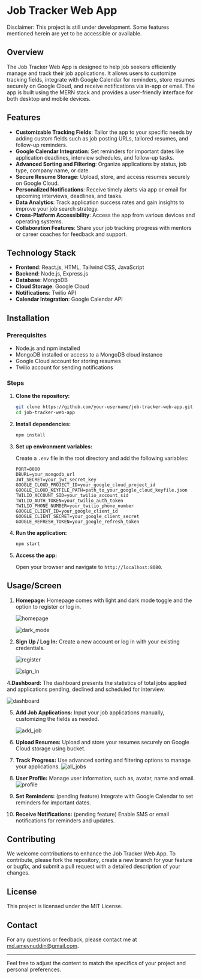 # Job Tracker Web App
Disclaimer: This project is still under development. Some features mentioned herein are yet to be accessible or available.

## Overview

The Job Tracker Web App is designed to help job seekers efficiently manage and track their job applications. It allows users to customize tracking fields, integrate with Google Calendar for reminders, store resumes securely on Google Cloud, and receive notifications via in-app or email. The app is built using the MERN stack and provides a user-friendly interface for both desktop and mobile devices.

## Features

- **Customizable Tracking Fields**: Tailor the app to your specific needs by adding custom fields such as job posting URLs, tailored resumes, and follow-up reminders.
- **Google Calendar Integration**: Set reminders for important dates like application deadlines, interview schedules, and follow-up tasks.
- **Advanced Sorting and Filtering**: Organize applications by status, job type, company name, or date.
- **Secure Resume Storage**: Upload, store, and access resumes securely on Google Cloud.
- **Personalized Notifications**: Receive timely alerts via app or email for upcoming interviews, deadlines, and tasks.
- **Data Analytics**: Track application success rates and gain insights to improve your job search strategy.
- **Cross-Platform Accessibility**: Access the app from various devices and operating systems.
- **Collaboration Features**: Share your job tracking progress with mentors or career coaches for feedback and support.

## Technology Stack

- **Frontend**: React.js, HTML, Tailwind CSS, JavaScript
- **Backend**: Node.js, Express.js
- **Database**: MongoDB
- **Cloud Storage**: Google Cloud
- **Notifications**: Twilio API
- **Calendar Integration**: Google Calendar API

## Installation

### Prerequisites

- Node.js and npm installed
- MongoDB installed or access to a MongoDB cloud instance
- Google Cloud account for storing resumes
- Twilio account for sending notifications

### Steps

1. **Clone the repository:**

    ```sh
    git clone https://github.com/your-username/job-tracker-web-app.git
    cd job-tracker-web-app
    ```

2. **Install dependencies:**

    ```sh
    npm install
    ```

3. **Set up environment variables:**

    Create a `.env` file in the root directory and add the following variables:

    ```env
    PORT=8080
    DBURL=your_mongodb_url
    JWT_SECRET=your_jwt_secret_key
    GOOGLE_CLOUD_PROJECT_ID=your_google_cloud_project_id
    GOOGLE_CLOUD_KEYFILE_PATH=path_to_your_google_cloud_keyfile.json
    TWILIO_ACCOUNT_SID=your_twilio_account_sid
    TWILIO_AUTH_TOKEN=your_twilio_auth_token
    TWILIO_PHONE_NUMBER=your_twilio_phone_number
    GOOGLE_CLIENT_ID=your_google_client_id
    GOOGLE_CLIENT_SECRET=your_google_client_secret
    GOOGLE_REFRESH_TOKEN=your_google_refresh_token
    ```

4. **Run the application:**

    ```sh
    npm start
    ```

5. **Access the app:**

    Open your browser and navigate to `http://localhost:8080`.

## Usage/Screen

1. **Homepage:**
   Homepage comes with light and dark mode toggle and the option to register or log in.

   ![homepage](client/public/output/homepage.png)
   
   ![dark_mode](client/public/output/dark_mode.png)
   
3. **Sign Up / Log In:**
   Create a new account or log in with your existing credentials.

   ![register](client/public/output/register.png)
   
   ![sign_in](client/public/output/sign_in.png)

4.**Dashboard:**
   The dashboard presents the statistics of total jobs applied and applications pending, declined and scheduled for interview.
   
   ![dashboard](client/public/output/dashboard.png)
   
5. **Add Job Applications:**
   Input your job applications manually, customizing the fields as needed.

    ![add_job](client/public/output/add_job.png)

6. **Upload Resumes:**
   Upload and store your resumes securely on Google Cloud storage using bucket.

7. **Track Progress:**
   Use advanced sorting and filtering options to manage your applications.
    ![all_jobs](client/public/output/all_jobs.png)

9. **User Profile:**
   Manage user information, such as, avatar, name and email.
   ![profile](client/public/output/profile.png)
   
11. **Set Reminders:** (pending feature)
   Integrate with Google Calendar to set reminders for important dates.

12. **Receive Notifications:** (pending feature)
   Enable SMS or email notifications for reminders and updates.

## Contributing

We welcome contributions to enhance the Job Tracker Web App. To contribute, please fork the repository, create a new branch for your feature or bugfix, and submit a pull request with a detailed description of your changes.

## License

This project is licensed under the MIT License.

## Contact

For any questions or feedback, please contact me at md.ameynuddin@gmail.com.

---

Feel free to adjust the content to match the specifics of your project and personal preferences.
